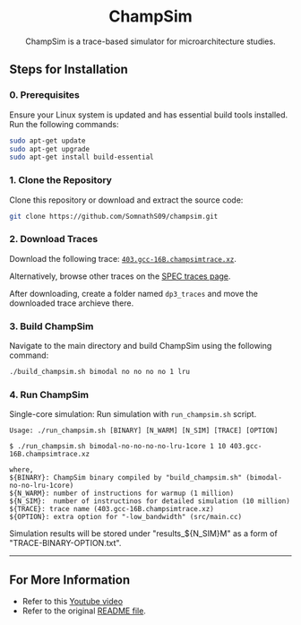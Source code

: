 <h1 align="center">ChampSim</h1>
<p align="center">ChampSim is a trace-based simulator for microarchitecture studies.</p>

## Steps for Installation

### 0. Prerequisites
Ensure your Linux system is updated and has essential build tools installed. Run the following commands:

```bash
sudo apt-get update
sudo apt-get upgrade
sudo apt-get install build-essential
```

### 1. Clone the Repository
Clone this repository or download and extract the source code:

```bash
git clone https://github.com/SomnathS09/champsim.git
```

### 2. Download Traces
Download the following trace: [`403.gcc-16B.champsimtrace.xz`](https://dpc3.compas.cs.stonybrook.edu/champsim-traces/speccpu/403.gcc-16B.champsimtrace.xz).

Alternatively, browse other traces on the [SPEC traces page](https://dpc3.compas.cs.stonybrook.edu/champsim-traces/speccpu/).

After downloading, create a folder named `dp3_traces` and move the downloaded trace archieve there.

### 3. Build ChampSim
Navigate to the main directory and build ChampSim using the following command:

```bash
./build_champsim.sh bimodal no no no no 1 lru
```

### 4. Run ChampSim
Single-core simulation: Run simulation with `run_champsim.sh` script.

```
Usage: ./run_champsim.sh [BINARY] [N_WARM] [N_SIM] [TRACE] [OPTION]

$ ./run_champsim.sh bimodal-no-no-no-no-lru-1core 1 10 403.gcc-16B.champsimtrace.xz

where,
${BINARY}: ChampSim binary compiled by "build_champsim.sh" (bimodal-no-no-lru-1core)
${N_WARM}: number of instructions for warmup (1 million)
${N_SIM}:  number of instructinos for detailed simulation (10 million)
${TRACE}: trace name (403.gcc-16B.champsimtrace.xz)
${OPTION}: extra option for "-low_bandwidth" (src/main.cc)
```
Simulation results will be stored under "results_${N_SIM}M" as a form of "TRACE-BINARY-OPTION.txt".<br>

---

## For More Information
- Refer to this [Youtube video](https://www.youtube.com/watch?v=-ud3bqHaBCk&authuser=0)
- Refer to the original [README file](/README-original.md).
